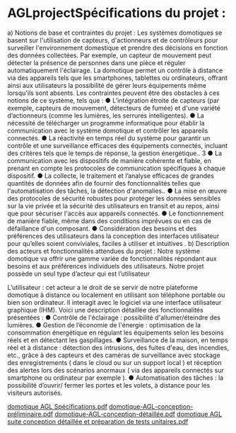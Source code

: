 # AGLprojectSpécifications du projet :
a) Notions de base et contraintes du projet :
Les systèmes domotiques se basent sur l'utilisation de capteurs, d'actionneurs et de
contrôleurs pour surveiller l'environnement domestique et prendre des décisions en fonction
des données collectées.
Par exemple, un capteur de mouvement peut détecter la présence de personnes dans une
pièce et réguler automatiquement l'éclairage.
La domotique permet un contrôle à distance via des appareils tels que les smartphones,
tablettes ou ordinateurs, offrant ainsi aux utilisateurs la possibilité de gérer leurs
équipements même lorsqu'ils sont absents.
Les contraintes peuvent être des obstacles à ces notions de ce système, tels que :
● L’intégration étroite de capteurs (par exemple, capteurs de mouvement,
détecteurs de fumée) et d'une variété d’actionneurs (comme les lumières, les
serrures intelligentes).
● La nécessité de télécharger un programme informatique pour établir la
communication avec le système domotique et contrôler les appareils
connectés.
● La réactivité en temps réel du système pour garantir un contrôle et une
surveillance efficaces des équipements connectés, incluant des critères tels
que le temps de réponse, la gestion énergétique..
3
● La communication avec les dispositifs de manière cohérente et fiable, en
prenant en compte les protocoles de communication spécifiques à chaque
dispositif.
● La collecte, le traitement et l’analyse efficaces de grandes quantités de
données afin de fournir des fonctionnalités telles que l'automatisation des
tâches, la détection d'anomalies..
● La mise en œuvre des protocoles de sécurité robustes pour protéger les
données sensibles sur la vie privée et la sécurité des utilisateurs en transit et
au repos, ainsi que pour sécuriser l'accès aux appareils connectés.
● Le fonctionnement de manière fiable, même dans des conditions imprévues
ou en cas de défaillance d'un composant.
● Considération des besoins et des préférences des utilisateurs dans la
conception des interfaces utilisateur pour qu’elles soient conviviales, faciles à
utiliser et intuitives .
b) Description des acteurs et fonctionnalités attendues du projet :
Notre système domotique va offrir une gamme variée de fonctionnalités répondant aux
besoins et aux préférences individuels des utilisateurs.
Notre projet possède un seul type d’acteur qui est l’utilisateur

L’utilisateur : cet acteur a le droit de se servir de notre plateforme domotique à distance ou
localement en utilisant son téléphone portable ou bien son ordinateur. Il interagit avec le
logiciel via une interface utilisateur graphique (IHM).
Voici une description détaillée des fonctionnalités présentées :
● Contrôle de l'éclairage : possibilité d'allumer/éteindre des lumières.
● Gestion de l’économie de l'énergie : optimisation de la consommation énergétique en
régulant les équipements selon les besoins réels et en détectant les gaspillages.
● Surveillance de la maison, en temps réel et à distance : détection des intrusions, des
fuites d'eau, des incendies, etc., grâce à des capteurs et des caméras de surveillance
avec stockage des enregistrements ( dans le cloud ou sur un support local ) et
réception des alertes lors des scénarios anormaux ( via des appareils connectés sur
smartphone ou ordinateur par exemple ).
● Automatisation des tâches : la possibilité d’ouvrir/ fermer les portes et les volets, à
distance pour les visiteurs autorisés.


[domotique AGL Spécifications.pdf](https://github.com/nouhabennasr/AGLproject/files/15146254/domotique.AGL.Specifications.pdf)
[domotique-AGL-conception-préliminaire.pdf](https://github.com/nouhabennasr/AGLproject/files/15146264/domotique-AGL-conception-preliminaire.pdf)
[domotique-AGL-conception-détaillée.pdf](https://github.com/nouhabennasr/AGLproject/files/15146265/domotique-AGL-conception-detaillee.pdf)
[domotique AGL suite conception détaillée et préparation de tests unitaires.pdf](https://github.com/nouhabennasr/AGLproject/files/15146268/domotique.AGL.suite.conception.detaillee.et.preparation.de.tests.unitaires.pdf)
